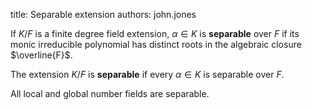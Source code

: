 title: Separable extension
authors:
    john.jones

If $K/F$ is a finite degree field extension, $\alpha\in K$ is **separable** over $F$ if its monic irreducible polynomial has distinct roots in the algebraic closure $\overline{F}$.

The extension $K/F$ is **separable** if every $\alpha\in K$ is separable over $F$.

All local and global number fields are separable.
